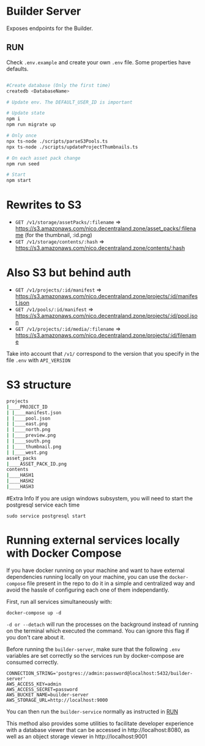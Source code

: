 # Builder Server

Exposes endpoints for the Builder.

## <a name="run"></a>RUN

Check `.env.example` and create your own `.env` file. Some properties have defaults.

```bash

#Create database (Only the first time)
createdb <DatabaseName>

# Update env. The DEFAULT_USER_ID is important

# Update state
npm i
npm run migrate up

# Only once
npx ts-node ./scripts/parseS3Pools.ts
npx ts-node ./scripts/updateProjectThumbnails.ts

# On each asset pack change
npm run seed

# Start
npm start
```

# Rewrites to S3

- `GET /v1/storage/assetPacks/:filename` => https://s3.amazonaws.com/nico.decentraland.zone/asset_packs/:filename (for the thumbnail, :id.png)
- `GET /v1/storage/contents/:hash` => https://s3.amazonaws.com/nico.decentraland.zone/contents/:hash

# Also S3 but behind auth

- `GET /v1/projects/:id/manifest` => https://s3.amazonaws.com/nico.decentraland.zone/projects/:id/manifest.json
- `GET /v1/pools/:id/manifest` => https://s3.amazonaws.com/nico.decentraland.zone/projects/:id/pool.json
- `GET /v1/projects/:id/media/:filename` => https://s3.amazonaws.com/nico.decentraland.zone/projects/:id/filename

Take into account that `/v1/` correspond to the version that you specify in the file `.env` with `API_VERSION`

# S3 structure

```bash
projects
|____PROJECT_ID
| |____manifest.json
| |____pool.json
| |____east.png
| |____north.png
| |____preview.png
| |____south.png
| |____thumbnail.png
| |____west.png
asset_packs
|____ASSET_PACK_ID.png
contents
|____HASH1
|____HASH2
|____HASH3
```

#Extra Info
If you are usign windows subsystem, you will need to start the postgresql service each time 

`sudo service postgresql start`

# Running external services locally with Docker Compose

If you have docker running on your machine and want to have external dependencies running locally on your machine,
you can use the `docker-compose` file present in the repo to do it in a simple and centralized way and avoid the hassle of
configuring each one of them independantly.

First, run all services simultaneously with:

`docker-compose up -d`

`-d or --detach` will run the processes on the background instead of running on the terminal which executed the command. 
You can ignore this flag if you don't care about it.

Before running the `builder-server`, make sure that the following `.env` variables are set correctly so the services run by docker-compose
are consumed correctly.

```
CONNECTION_STRING='postgres://admin:password@localhost:5432/builder-server'
AWS_ACCESS_KEY=admin
AWS_ACCESS_SECRET=password
AWS_BUCKET_NAME=builder-server
AWS_STORAGE_URL=http://localhost:9000
```

You can then run the `builder-service` normally as instructed in [RUN](#run)

This method also provides some utilities to facilitate developer experience with a database viewer that can be accessed in http://localhost:8080, as well as an object storage viewer in http://localhost:9001
